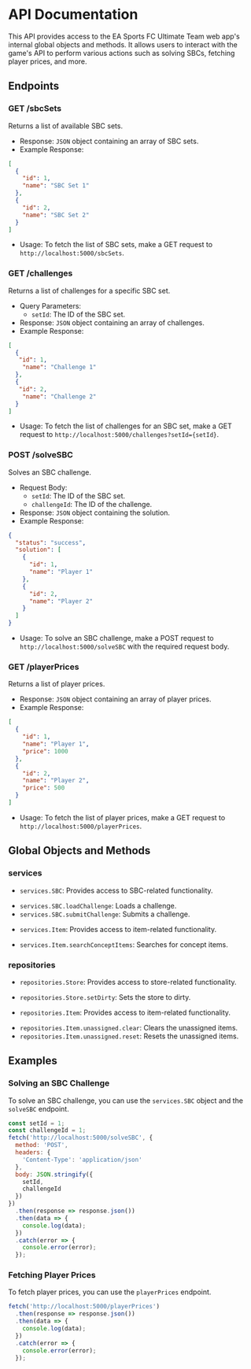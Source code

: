 # API Documentation
This API provides access to the EA Sports FC Ultimate Team web app's internal global objects and methods. It allows users to interact with the game's API to perform various actions such as solving SBCs, fetching player prices, and more.
## Endpoints
### GET /sbcSets
Returns a list of available SBC sets.
* Response: `JSON` object containing an array of SBC sets.
* Example Response:
```json
[
  {
    "id": 1,
    "name": "SBC Set 1"
  },
  {
    "id": 2,
    "name": "SBC Set 2"
  }
]
```
* Usage: To fetch the list of SBC sets, make a GET request to `http://localhost:5000/sbcSets`.
### GET /challenges
Returns a list of challenges for a specific SBC set.
* Query Parameters:
  * `setId`: The ID of the SBC set.
* Response: `JSON` object containing an array of challenges.
* Example Response:
```json
[
  {
   "id": 1,
    "name": "Challenge 1"
  },
  {
   "id": 2,
    "name": "Challenge 2"
  }
]
```
* Usage: To fetch the list of challenges for an SBC set, make a GET request to `http://localhost:5000/challenges?setId={setId}`.
### POST /solveSBC
Solves an SBC challenge.
* Request Body:
  * `setId`: The ID of the SBC set.
  * `challengeId`: The ID of the challenge.
* Response: `JSON` object containing the solution.
* Example Response:
```json
{
  "status": "success",
  "solution": [
    {
      "id": 1,
      "name": "Player 1"
    },
    {
      "id": 2,
      "name": "Player 2"
    }
  ]
}
```
* Usage: To solve an SBC challenge, make a POST request to `http://localhost:5000/solveSBC` with the required request body.
### GET /playerPrices
Returns a list of player prices.
* Response: `JSON` object containing an array of player prices.
* Example Response:
```json
[
  {
    "id": 1,
    "name": "Player 1",
    "price": 1000
  },
  {
    "id": 2,
    "name": "Player 2",
    "price": 500
  }
]
```
* Usage: To fetch the list of player prices, make a GET request to `http://localhost:5000/playerPrices`.
## Global Objects and Methods
### services
* `services.SBC`: Provides access to SBC-related functionality.
+ `services.SBC.loadChallenge`: Loads a challenge.
+ `services.SBC.submitChallenge`: Submits a challenge.
* `services.Item`: Provides access to item-related functionality.
+ `services.Item.searchConceptItems`: Searches for concept items.
### repositories
* `repositories.Store`: Provides access to store-related functionality.
+ `repositories.Store.setDirty`: Sets the store to dirty.
* `repositories.Item`: Provides access to item-related functionality.
+ `repositories.Item.unassigned.clear`: Clears the unassigned items.
+ `repositories.Item.unassigned.reset`: Resets the unassigned items.
## Examples
### Solving an SBC Challenge
To solve an SBC challenge, you can use the `services.SBC` object and the `solveSBC` endpoint.
```javascript
const setId = 1;
const challengeId = 1;
fetch('http://localhost:5000/solveSBC', {
  method: 'POST',
  headers: {
    'Content-Type': 'application/json'
  },
  body: JSON.stringify({
    setId,
    challengeId
  })
})
  .then(response => response.json())
  .then(data => {
    console.log(data);
  })
  .catch(error => {
    console.error(error);
  });
```
### Fetching Player Prices
To fetch player prices, you can use the `playerPrices` endpoint.
```javascript
fetch('http://localhost:5000/playerPrices')
  .then(response => response.json())
  .then(data => {
    console.log(data);
  })
  .catch(error => {
    console.error(error);
  });
```
